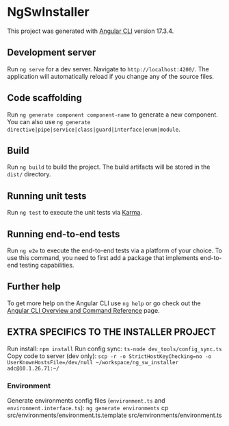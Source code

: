 # NgSwInstaller

This project was generated with [Angular CLI](https://github.com/angular/angular-cli) version 17.3.4.

## Development server

Run `ng serve` for a dev server. Navigate to `http://localhost:4200/`. The application will automatically reload if you change any of the source files.

## Code scaffolding

Run `ng generate component component-name` to generate a new component. You can also use `ng generate directive|pipe|service|class|guard|interface|enum|module`.

## Build

Run `ng build` to build the project. The build artifacts will be stored in the `dist/` directory.

## Running unit tests

Run `ng test` to execute the unit tests via [Karma](https://karma-runner.github.io).

## Running end-to-end tests

Run `ng e2e` to execute the end-to-end tests via a platform of your choice. To use this command, you need to first add a package that implements end-to-end testing capabilities.

## Further help

To get more help on the Angular CLI use `ng help` or go check out the [Angular CLI Overview and Command Reference](https://angular.io/cli) page.


## EXTRA SPECIFICS TO THE INSTALLER PROJECT
Run install: `npm install`
Run config sync: `ts-node dev_tools/config_sync.ts`
Copy code to server (dev only): `scp -r -o StrictHostKeyChecking=no -o UserKnownHostsFile=/dev/null ~/workspace/ng_sw_installer adc@10.1.26.71:~/`

### Environment
Generate environments config files (`environment.ts` and `environment.interface.ts`): `ng generate environments`
cp src/environments/environment.ts.template src/environments/environment.ts
